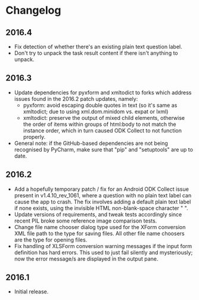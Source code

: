# Changelog

## 2016.4
- Fix detection of whether there's an existing plain text question label.
- Don't try to unpack the task result content if there isn't anything to unpack.


## 2016.3
- Update dependencies for pyxform and xmltodict to forks which address issues 
  found in the 2016.2 patch updates, namely:
    - pyxform: avoid escaping double quotes in text (so it's same as xmltodict; 
      due to using xml.dom.minidom vs. expat or lxml)
    - xmltodict: preserve the output of mixed child elements, otherwise the 
      order of items within groups of html:body to not match the instance order, 
      which in turn caused ODK Collect to not function properly.
- General note: if the GitHub-based dependencies are not being recognised by 
  PyCharm, make sure that "pip" and "setuptools" are up to date.


## 2016.2
- Add a hopefully temporary patch / fix for an Android ODK Collect issue
  present in v1.4.10_rev_1061, where a question with no plain text label can
  cause the app to crash. The fix involves adding a default plain text label if
  none exists, using the invisible HTML non-blank-space character "&nbsp;".
- Update versions of requirements, and tweak tests accordingly since recent PIL
  broke some reference image comparison tests.
- Change file name chooser dialog type used for the XForm conversion XML file
  path to the type for saving files. All other file name choosers are the type
  for opening files.
- Fix handling of XLSForm conversion warning messages if the input form
  definition has hard errors. This used to just fail silently and mysteriously;
  now the error message/s are displayed in the output pane.


## 2016.1
- Initial release.
